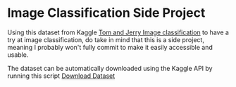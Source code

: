 # Image Classification Side Project

Using this dataset from Kaggle [Tom and Jerry Image classification](kaggle.com/datasets/balabaskar/tom-and-jerr) to have a try at image classification, do take in mind that this is a side project, meaning I probably won't fully commit to make it easily accessible and usable.

The dataset can be automatically downloaded using the Kaggle API by running this script [Download Dataset]()
